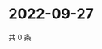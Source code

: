# 2022-09-27

共 0 条

<!-- BEGIN WEIBO -->
<!-- 最后更新时间 Tue Sep 27 2022 05:18:20 GMT+0800 (China Standard Time) -->

<!-- END WEIBO -->
